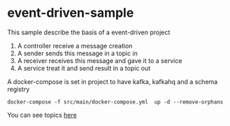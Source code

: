 # event-driven-sample

This sample describe the basis of a event-driven project

1. A controller receive a message creation
2. A sender sends this message in a topic in
3. A receiver receives this message and gave it to a service
4. A service treat it and send result in a topic out

A docker-compose is set in project to have kafka, kafkahq and a schema registry

```
docker-compose -f src/main/docker-compose.yml  up -d --remove-orphans
```

You can see topics [here](http://localhost:11080)


